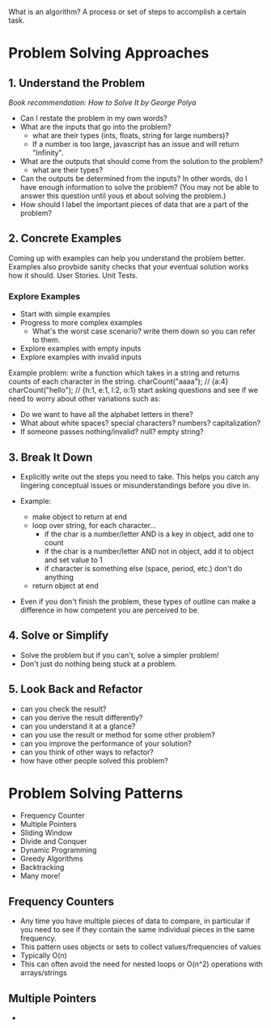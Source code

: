 What is an algorithm?
A process or set of steps to accomplish a certain task.

# Problem Solving Approaches
## 1. Understand the Problem
*Book recommendation: How to Solve It by George Polya*
- Can I restate the problem in my own words?
- What are the inputs that go into the problem?
  - what are their types (ints, floats, string for large numbers)?
  - If a number is too large, javascript has an issue and will return "Infinity".
- What are the outputs that should come from the solution to the problem?
  - what are their types?
- Can the outputs be determined from the inputs? In other words, do I have enough information to solve the problem? (You may not be able to answer this question until yous et about solving the problem.)
- How should I label the important pieces of data that are a part of the problem?
## 2. Concrete Examples
Coming up with examples can help you understand the problem better.
Examples also provbide sanity checks that your eventual solution works how it should.
User Stories. Unit Tests.
### Explore Examples
- Start with simple examples
- Progress to more complex examples
  - What's the worst case scenario? write them down so you can refer to them.
- Explore examples with empty inputs
- Explore examples with invalid inputs

Example problem: write a function which takes in a string and returns counts of each character in the string.
charCount("aaaa"); // {a:4}
charCount("hello"); // {h:1, e:1, l:2, o:1}
start asking questions and see if we need to worry about other variations such as:
- Do we want to have all the alphabet letters in there?
- What about white spaces? special characters? numbers? capitalization?
- If someone passes nothing/invalid? null? empty string?
## 3. Break It Down
- Explicitly write out the steps you need to take. This helps you catch any lingering conceptual issues or misunderstandings before you dive in.
- Example:
  - make object to return at end
  - loop over string, for each character...
    - if the char is a number/letter AND is a key in object, add one to count
    - if the char is a number/letter AND not in object, add it to object and set value to 1
    - if character is something else (space, period, etc.) don't do anything
  - return object at end

- Even if you don't finish the problem, these types of outline can make a difference in how competent you are perceived to be.
## 4. Solve or Simplify
- Solve the problem but if you can't, solve a simpler problem!
- Don't just do nothing being stuck at a problem.
## 5. Look Back and Refactor
- can you check the result?
- can you derive the result differently?
- can you understand it at a glance?
- can you use the result or method for some other problem?
- can you improve the performance of your solution?
- can you think of other ways to refactor?
- how have other people solved this problem?

# Problem Solving Patterns
- Frequency Counter
- Multiple Pointers
- Sliding Window
- Divide and Conquer
- Dynamic Programming
- Greedy Algorithms
- Backtracking
- Many more!

## Frequency Counters
- Any time you have multiple pieces of data to compare, in particular if you need to see if they contain the same individual pieces in the same frequency.
- This pattern uses objects or sets to collect values/frequencies of values
- Typically O(n)
- This can often avoid the need for nested loops or O(n^2) operations with arrays/strings

## Multiple Pointers
- 